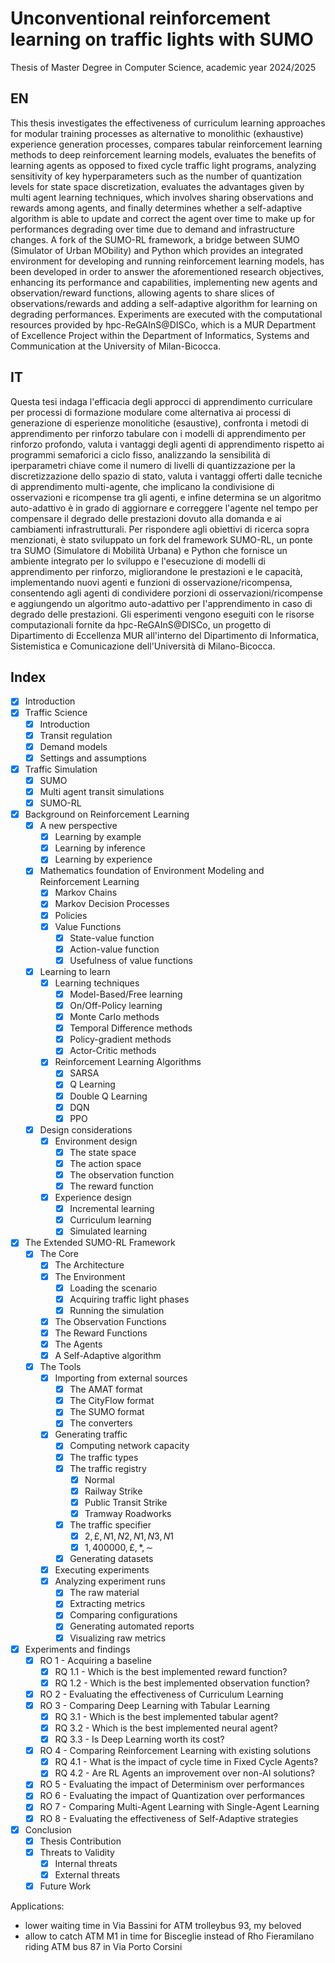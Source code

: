 # Unconventional reinforcement learning on traffic lights with SUMO

Thesis of Master Degree in Computer Science, academic year 2024/2025

## EN

This thesis investigates the effectiveness of curriculum learning approaches for modular training processes as alternative to monolithic (exhaustive) experience generation processes, compares tabular reinforcement learning methods to deep reinforcement learning models, evaluates the benefits of learning agents as opposed to fixed cycle traffic light programs, analyzing sensitivity of key hyperparameters such as the number of quantization levels for state space discretization, evaluates the advantages given by multi agent learning techniques, which involves sharing observations and rewards among agents, and finally determines whether a self-adaptive algorithm is able to update and correct the agent over time to make up for performances degrading over time due to demand and infrastructure changes.
A fork of the SUMO-RL framework, a bridge between SUMO (Simulator of Urban MObility) and Python which provides an integrated environment for developing and running reinforcement learning models, has been developed in order to answer the aforementioned research objectives,  enhancing its performance and capabilities, implementing new agents and observation/reward functions, allowing agents to share slices of observations/rewards and adding a self-adaptive algorithm for learning on degrading performances. Experiments are executed with the computational resources provided by hpc-ReGAInS@DISCo, which is a MUR Department of Excellence Project within the Department of Informatics, Systems and Communication at the University of Milan-Bicocca.

## IT

Questa tesi indaga l'efficacia degli approcci di apprendimento curriculare per processi di formazione modulare come alternativa ai processi di generazione di esperienze monolitiche (esaustive), confronta i metodi di apprendimento per rinforzo tabulare con i modelli di apprendimento per rinforzo profondo, valuta i vantaggi degli agenti di apprendimento rispetto ai programmi semaforici a ciclo fisso, analizzando la sensibilità di iperparametri chiave come il numero di livelli di quantizzazione per la discretizzazione dello spazio di stato, valuta i vantaggi offerti dalle tecniche di apprendimento multi-agente, che implicano la condivisione di osservazioni e ricompense tra gli agenti, e infine determina se un algoritmo auto-adattivo è in grado di aggiornare e correggere l'agente nel tempo per compensare il degrado delle prestazioni dovuto alla domanda e ai cambiamenti infrastrutturali. Per rispondere agli obiettivi di ricerca sopra menzionati, è stato sviluppato un fork del framework SUMO-RL, un ponte tra SUMO (Simulatore di Mobilità Urbana) e Python che fornisce un ambiente integrato per lo sviluppo e l'esecuzione di modelli di apprendimento per rinforzo, migliorandone le prestazioni e le capacità, implementando nuovi agenti e funzioni di osservazione/ricompensa, consentendo agli agenti di condividere porzioni di osservazioni/ricompense e aggiungendo un algoritmo auto-adattivo per l'apprendimento in caso di degrado delle prestazioni. Gli esperimenti vengono eseguiti con le risorse computazionali fornite da hpc-ReGAInS@DISCo, un progetto di Dipartimento di Eccellenza MUR all'interno del Dipartimento di Informatica, Sistemistica e Comunicazione dell'Università di Milano-Bicocca.

## Index

- [x] Introduction
- [x] Traffic Science
  - [x] Introduction
  - [x] Transit regulation
  - [x] Demand models
  - [x] Settings and assumptions
- [x] Traffic Simulation
  - [x] SUMO
  - [x] Multi agent transit simulations
  - [x] SUMO-RL
- [x] Background on Reinforcement Learning
  - [x] A new perspective
    - [x] Learning by example
    - [x] Learning by inference
    - [x] Learning by experience
  - [x] Mathematics foundation of Environment Modeling and Reinforcement Learning
    - [x] Markov Chains
    - [x] Markov Decision Processes
    - [x] Policies
    - [x] Value Functions
      - [x] State-value function
      - [x] Action-value function
      - [x] Usefulness of value functions
  - [x] Learning to learn
    - [x] Learning techniques
      - [x] Model-Based/Free learning
      - [x] On/Off-Policy learning
      - [x] Monte Carlo methods
      - [x] Temporal Difference methods
      - [x] Policy-gradient methods
      - [x] Actor-Critic methods
    - [x] Reinforcement Learning Algorithms
      - [x] SARSA
      - [x] Q Learning
      - [x] Double Q Learning
      - [x] DQN
      - [x] PPO
  - [x] Design considerations
    - [x] Environment design
      - [x] The state space
      - [x] The action space
      - [x] The observation function
      - [x] The reward function
    - [x] Experience design
      - [x] Incremental learning
      - [x] Curriculum learning
      - [x] Simulated learning
- [x] The Extended SUMO-RL Framework
  - [x] The Core
    - [x] The Architecture
    - [x] The Environment
      - [x] Loading the scenario
      - [x] Acquiring traffic light phases
      - [x] Running the simulation
    - [x] The Observation Functions
    - [x] The Reward Functions
    - [x] The Agents
    - [x] A Self-Adaptive algorithm
  - [x] The Tools
    - [x] Importing from external sources
      - [x] The AMAT format
      - [x] The CityFlow format
      - [x] The SUMO format
      - [x] The converters
    - [x] Generating traffic
      - [x] Computing network capacity
      - [x] The traffic types
      - [x] The traffic registry
        - [x] Normal
        - [x] Railway Strike
        - [x] Public Transit Strike
        - [x] Tramway Roadworks
      - [x] The traffic specifier
        - [x] $2,\pounds,N1,N2,N1,N3,N1$
        - [x] $1,400000,\pounds,*,\sim$
      - [x] Generating datasets
    - [x] Executing experiments
    - [x] Analyzing experiment runs
      - [x] The raw material
      - [x] Extracting metrics
      - [x] Comparing configurations
      - [x] Generating automated reports
      - [x] Visualizing raw metrics
- [x] Experiments and findings
  - [x] RO 1 - Acquiring a baseline
    - [x] RQ 1.1 - Which is the best implemented reward function?
    - [x] RQ 1.2 - Which is the best implemented observation function?
  - [x] RO 2 - Evaluating the effectiveness of Curriculum Learning
  - [x] RO 3 - Comparing Deep Learning with Tabular Learning
    - [x] RQ 3.1 - Which is the best implemented tabular agent?
    - [x] RQ 3.2 - Which is the best implemented neural agent?
    - [x] RQ 3.3 - Is Deep Learning worth its cost?
  - [x] RO 4 - Comparing Reinforcement Learning with existing solutions
    - [x] RQ 4.1 - What is the impact of cycle time in Fixed Cycle Agents?
    - [x] RQ 4.2 - Are RL Agents an improvement over non-AI solutions?
  - [x] RO 5 - Evaluating the impact of Determinism over performances
  - [x] RO 6 - Evaluating the impact of Quantization over performances
  - [x] RO 7 - Comparing Multi-Agent Learning with Single-Agent Learning
  - [x] RO 8 - Evaluating the effectiveness of Self-Adaptive strategies
- [x] Conclusion
  - [x] Thesis Contribution
  - [x] Threats to Validity
    - [x] Internal threats
    - [x] External threats
  - [x] Future Work

Applications:
  - lower waiting time in Via Bassini for ATM trolleybus 93, my beloved
  - allow to catch ATM M1 in time for Bisceglie instead of Rho Fieramilano riding ATM bus 87 in Via Porto Corsini
